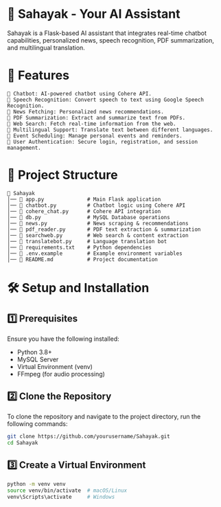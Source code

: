 # 📌 Sahayak - Your AI Assistant
Sahayak is a Flask-based AI assistant that integrates real-time chatbot capabilities, personalized news, speech recognition, PDF summarization, and multilingual translation.

# 🚀 Features
```
🔹 Chatbot: AI-powered chatbot using Cohere API.
🔹 Speech Recognition: Convert speech to text using Google Speech Recognition.
🔹 News Fetching: Personalized news recommendations.
🔹 PDF Summarization: Extract and summarize text from PDFs.
🔹 Web Search: Fetch real-time information from the web.
🔹 Multilingual Support: Translate text between different languages.
🔹 Event Scheduling: Manage personal events and reminders.
🔹 User Authentication: Secure login, registration, and session management.
```

# 📂 Project Structure
```
📁 Sahayak
│── 📄 app.py              # Main Flask application
│── 📄 chatbot.py          # Chatbot logic using Cohere API
│── 📄 cohere_chat.py      # Cohere API integration
│── 📄 db.py               # MySQL Database operations
│── 📄 news.py             # News scraping & recommendations
│── 📄 pdf_reader.py       # PDF text extraction & summarization
│── 📄 searchweb.py        # Web search & content extraction
│── 📄 translatebot.py     # Language translation bot
│── 📄 requirements.txt    # Python dependencies
│── 📄 .env.example        # Example environment variables
│── 📄 README.md           # Project documentation
```

# 🛠️ Setup and Installation
<h2>1️⃣ Prerequisites</h2>
Ensure you have the following installed:

- Python 3.8+
- MySQL Server
- Virtual Environment (venv)
- FFmpeg (for audio processing)

<h2>2️⃣ Clone the Repository</h2>
To clone the repository and navigate to the project directory, run the following commands:

```bash
git clone https://github.com/yourusername/Sahayak.git
cd Sahayak
```

<h2>3️⃣ Create a Virtual Environment</h2>

```bash
python -m venv venv
source venv/bin/activate  # macOS/Linux
venv\Scripts\activate     # Windows
```

